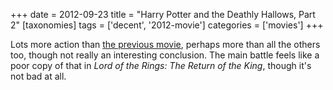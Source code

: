 +++
date = 2012-09-23
title = "Harry Potter and the Deathly Hallows, Part 2"
[taxonomies]
tags = ['decent', '2012-movie']
categories = ['movies']
+++

Lots more action than [the previous movie], perhaps more than all the
others too, though not really an interesting conclusion. The main battle
feels like a poor copy of that in *Lord of the Rings: The Return of the
King*, though it's not bad at all.

  [the previous movie]: @/harry-potter-and-the-deathly-hallows-part-1.md
